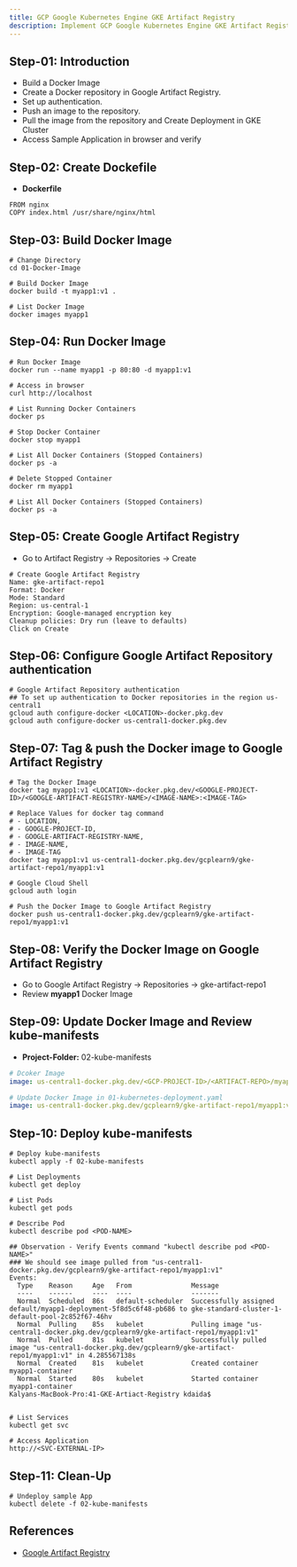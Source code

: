 ```yaml
---
title: GCP Google Kubernetes Engine GKE Artifact Registry
description: Implement GCP Google Kubernetes Engine GKE Artifact Registry
---
```


## Step-01: Introduction
- Build a Docker Image
- Create a Docker repository in Google Artifact Registry.
- Set up authentication.
- Push an image to the repository.
- Pull the image from the repository and Create Deployment in GKE Cluster
- Access Sample Application in browser and verify


## Step-02: Create Dockefile
- **Dockerfile**
```t
FROM nginx
COPY index.html /usr/share/nginx/html
```

## Step-03: Build Docker Image
```t
# Change Directory
cd 01-Docker-Image

# Build Docker Image
docker build -t myapp1:v1 .

# List Docker Image
docker images myapp1
```

## Step-04: Run Docker Image
```t
# Run Docker Image
docker run --name myapp1 -p 80:80 -d myapp1:v1

# Access in browser
curl http://localhost

# List Running Docker Containers
docker ps

# Stop Docker Container
docker stop myapp1

# List All Docker Containers (Stopped Containers)
docker ps -a

# Delete Stopped Container
docker rm myapp1

# List All Docker Containers (Stopped Containers)
docker ps -a
```

## Step-05: Create Google Artifact Registry
- Go to Artifact Registry -> Repositories -> Create
```t
# Create Google Artifact Registry 
Name: gke-artifact-repo1
Format: Docker
Mode: Standard
Region: us-central-1
Encryption: Google-managed encryption key
Cleanup policies: Dry run (leave to defaults)
Click on Create
```

## Step-06: Configure Google Artifact Repository authentication
```t
# Google Artifact Repository authentication
## To set up authentication to Docker repositories in the region us-central1
gcloud auth configure-docker <LOCATION>-docker.pkg.dev
gcloud auth configure-docker us-central1-docker.pkg.dev
```

## Step-07: Tag & push the Docker image to Google Artifact Registry
```t
# Tag the Docker Image
docker tag myapp1:v1 <LOCATION>-docker.pkg.dev/<GOOGLE-PROJECT-ID>/<GOOGLE-ARTIFACT-REGISTRY-NAME>/<IMAGE-NAME>:<IMAGE-TAG>

# Replace Values for docker tag command 
# - LOCATION, 
# - GOOGLE-PROJECT-ID, 
# - GOOGLE-ARTIFACT-REGISTRY-NAME, 
# - IMAGE-NAME, 
# - IMAGE-TAG
docker tag myapp1:v1 us-central1-docker.pkg.dev/gcplearn9/gke-artifact-repo1/myapp1:v1

# Google Cloud Shell
gcloud auth login

# Push the Docker Image to Google Artifact Registry
docker push us-central1-docker.pkg.dev/gcplearn9/gke-artifact-repo1/myapp1:v1
```

## Step-08: Verify the Docker Image on Google Artifact Registry
- Go to Google Artifact Registry -> Repositories -> gke-artifact-repo1
- Review **myapp1** Docker Image

## Step-09: Update Docker Image and Review kube-manifests
- **Project-Folder:** 02-kube-manifests
```yaml
# Dcoker Image
image: us-central1-docker.pkg.dev/<GCP-PROJECT-ID>/<ARTIFACT-REPO>/myapp1:v1

# Update Docker Image in 01-kubernetes-deployment.yaml
image: us-central1-docker.pkg.dev/gcplearn9/gke-artifact-repo1/myapp1:v1
```

## Step-10: Deploy kube-manifests
```t
# Deploy kube-manifests
kubectl apply -f 02-kube-manifests

# List Deployments
kubectl get deploy

# List Pods
kubectl get pods

# Describe Pod
kubectl describe pod <POD-NAME>

## Observation - Verify Events command "kubectl describe pod <POD-NAME>"
### We should see image pulled from "us-central1-docker.pkg.dev/gcplearn9/gke-artifact-repo1/myapp1:v1"
Events:
  Type    Reason     Age   From               Message
  ----    ------     ----  ----               -------
  Normal  Scheduled  86s   default-scheduler  Successfully assigned default/myapp1-deployment-5f8d5c6f48-pb686 to gke-standard-cluster-1-default-pool-2c852f67-46hv
  Normal  Pulling    85s   kubelet            Pulling image "us-central1-docker.pkg.dev/gcplearn9/gke-artifact-repo1/myapp1:v1"
  Normal  Pulled     81s   kubelet            Successfully pulled image "us-central1-docker.pkg.dev/gcplearn9/gke-artifact-repo1/myapp1:v1" in 4.285567138s
  Normal  Created    81s   kubelet            Created container myapp1-container
  Normal  Started    80s   kubelet            Started container myapp1-container
Kalyans-MacBook-Pro:41-GKE-Artiact-Registry kdaida$ 


# List Services
kubectl get svc

# Access Application
http://<SVC-EXTERNAL-IP>
```

## Step-11: Clean-Up
```t
# Undeploy sample App
kubectl delete -f 02-kube-manifests
```


## References
- [Google Artifact Registry](https://cloud.google.com/artifact-registry/docs/overview)